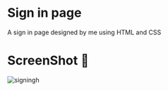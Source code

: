 # Sign in page 
A sign in page designed by me using HTML and CSS
# ScreenShot 📸
![signingh](https://github.com/Thisisamulya/Signin/assets/128579615/7d40d3ec-07cb-40da-a8e7-293920be0557)
